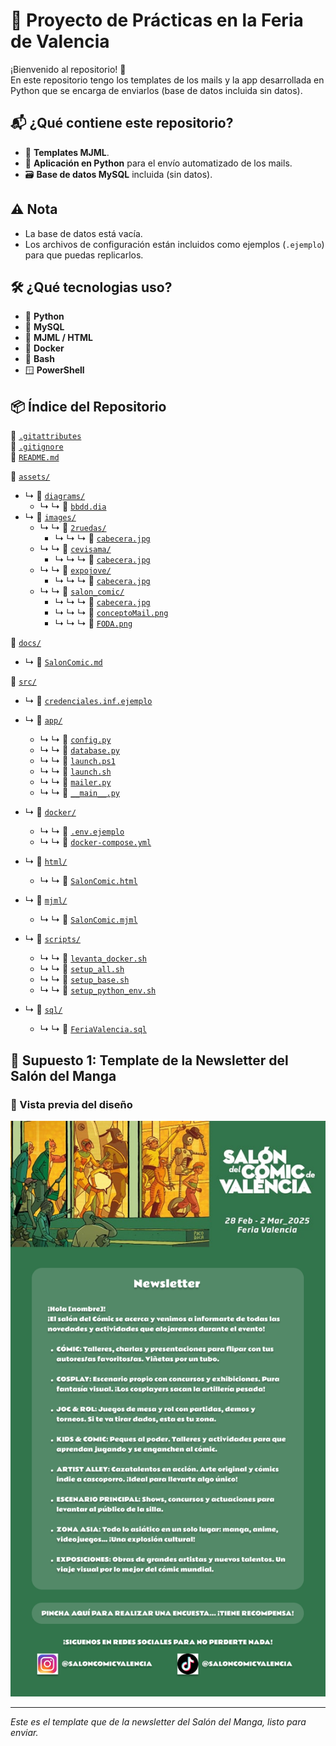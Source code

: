 # 🎪 Proyecto de Prácticas en la Feria de Valencia

¡Bienvenido al repositorio! 👋  
En este repositorio tengo los templates de los mails y la app desarrollada en Python que se encarga de enviarlos (base de datos incluida sin datos).

## 📬 ¿Qué contiene este repositorio?

- 📨 **Templates MJML**.
- 🐍 **Aplicación en Python** para el envío automatizado de los mails.
- 🗃️ **Base de datos MySQL** incluida (sin datos).

## ⚠️ Nota
- La base de datos está vacía.  
- Los archivos de configuración están incluidos como ejemplos (`.ejemplo`) para que puedas replicarlos.

## 🛠️ ¿Qué tecnologias uso?
- 🐍 **Python**
- 🐬 **MySQL**
- 📨 **MJML / HTML**
- 🐳 **Docker**
- 🐧 **Bash**
- 🪟 **PowerShell**

## 📦 Índice del Repositorio

📄 [`.gitattributes`](./.gitattributes)  
📄 [`.gitignore`](./.gitignore)   
📄 [`README.md`](./README.md)  

📁 [`assets/`](./assets)  
- ↳ 📁 [`diagrams/`](./assets/diagrams)  
  - ↳ ↳ 📄 [`bbdd.dia`](./assets/diagrams/bbdd.dia)  
- ↳ 📁 [`images/`](./assets/images)  
  - ↳ ↳ 📁 [`2ruedas/`](./assets/images/2ruedas)  
    - ↳ ↳ ↳ 📄 [`cabecera.jpg`](./assets/images/2ruedas/cabecera.jpg)  
  - ↳ ↳ 📁 [`cevisama/`](./assets/images/cevisama)  
    - ↳ ↳ ↳ 📄 [`cabecera.jpg`](./assets/images/cevisama/cabecera.jpg)  
  - ↳ ↳ 📁 [`expojove/`](./assets/images/expojove)  
    - ↳ ↳ ↳ 📄 [`cabecera.jpg`](./assets/images/expojove/cabecera.jpg)  
  - ↳ ↳ 📁 [`salon_comic/`](./assets/images/salon_comic)  
    - ↳ ↳ ↳ 📄 [`cabecera.jpg`](./assets/images/salon_comic/cabecera.jpg)  
    - ↳ ↳ ↳ 📄 [`conceptoMail.png`](./assets/images/salon_comic/conceptoMail.png)  
    - ↳ ↳ ↳ 📄 [`FODA.png`](./assets/images/salon_comic/FODA.png)  

📁 [`docs/`](./docs)  
- ↳ 📄 [`SalonComic.md`](./docs/SalonComic.md)  

📁 [`src/`](./src)  
- ↳ 📄 [`credenciales.inf.ejemplo`](./src/credenciales.inf.ejemplo)  
- ↳ 📁 [`app/`](./src/app)  
  - ↳ ↳ 📄 [`config.py`](./src/app/config.py)  
  - ↳ ↳ 📄 [`database.py`](./src/app/database.py)  
  - ↳ ↳ 📄 [`launch.ps1`](./src/app/launch.ps1)  
  - ↳ ↳ 📄 [`launch.sh`](./src/app/launch.sh)  
  - ↳ ↳ 📄 [`mailer.py`](./src/app/mailer.py)  
  - ↳ ↳ 📄 [`__main__.py`](./src/app/__main__.py)  

- ↳ 📁 [`docker/`](./src/docker)  
  - ↳ ↳ 📄 [`.env.ejemplo`](./src/docker/.env.ejemplo)  
  - ↳ ↳ 📄 [`docker-compose.yml`](./src/docker/docker-compose.yml)  

- ↳ 📁 [`html/`](./src/html)  
  - ↳ ↳ 📄 [`SalonComic.html`](./src/html/SalonComic.html)  

- ↳ 📁 [`mjml/`](./src/mjml)  
  - ↳ ↳ 📄 [`SalonComic.mjml`](./src/mjml/SalonComic.mjml)  

- ↳ 📁 [`scripts/`](./src/scripts)  
  - ↳ ↳ 📄 [`levanta_docker.sh`](./src/scripts/levanta_docker.sh)  
  - ↳ ↳ 📄 [`setup_all.sh`](./src/scripts/setup_all.sh)  
  - ↳ ↳ 📄 [`setup_base.sh`](./src/scripts/setup_base.sh)  
  - ↳ ↳ 📄 [`setup_python_env.sh`](./src/scripts/setup_python_env.sh)  

- ↳ 📁 [`sql/`](./src/sql)  
  - ↳ ↳ 📄 [`FeriaValencia.sql`](./src/sql/FeriaValencia.sql)  

  


## 📧 Supuesto 1: Template de la Newsletter del Salón del Manga

### 🎨 Vista previa del diseño

![FODA - Concepto del Mail](./assets/images/salon_comic/conceptoMail.png)

---

*Este es el template que de la newsletter del Salón del Manga, listo para enviar.*
